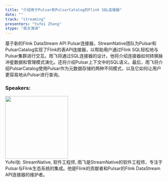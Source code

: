 ```yaml
---
title: "介绍用于Pulsar和PulsarCatalog的Flink SQL连接器"
date: "" 
track: "streaming"
presenters: "Yufei Zhang"
stype: "英文演讲"
---
```

基于新的Flink DataStream API Pulsar连接器，StreamNative团队为Pulsar和PulsarCatalog实现了Flink的表API连接器，以帮助用户通过Flink SQL轻松地与Pulsar集群进行交互。雨飞将通过SQL连接器的设计。他将介绍连接器如何转换脉冲星数据和管理模式演化。还将介绍Pulsar上下文中的SQL语义。最后，雨飞将介绍PulsarCatalog使用Pulsar作为元数据存储的两种不同模式，以及它如何让用户更容易地从Pulsar进行查询。
 ### Speakers: 
 <img src="images/speaker/1166.png" width="200" /><br>Yufei张: StreamNative, 软件工程师, 雨飞是StreamNative的软件工程师，专注于Pulsar与Flink生态系统的集成。他是Flink的贡献者和Pulsar的Flink DataStream API连接器的维护者。
 